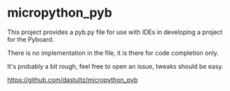 micropython_pyb
==================

This project provides a pyb.py file for use with IDEs in developing a project for the Pyboard.

There is no implementation in the file, it is there for code completion only.

It's probably a bit rough, feel free to open an issue, tweaks should be easy.

https://github.com/dastultz/micropython_pyb